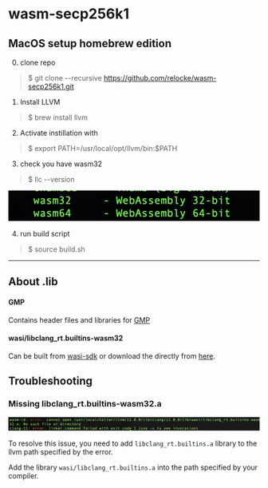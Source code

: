# wasm-secp256k1


## MacOS setup homebrew edition

0. clone repo
> $ git clone --recursive https://github.com/relocke/wasm-secp256k1.git

1. Install LLVM
> $ brew install llvm
2. Activate instillation with
> $ export PATH=/usr/local/opt/llvm/bin:$PATH
3. check you have wasm32
> $ llc --version
<img src="static/wasm32-llc.png">

4. run build script
> $ source build.sh

--- 

## About .lib

#### GMP
Contains header files and libraries for [GMP](https://gmplib.org/)

#### wasi/libclang_rt.builtins-wasm32

Can be built from [wasi-sdk](https://github.com/WebAssembly/wasi-sdk) or download the directly from [here](https://github.com/WebAssembly/wasi-sdk/releases).

## Troubleshooting

### Missing libclang_rt.builtins-wasm32.a
<img src="static/error-linker.png">

To resolve this issue, you need to add `libclang_rt.builtins.a` library to the llvm path specified by the error.

Add the library `wasi/libclang_rt.builtins.a` into the path specified by your compiler.

